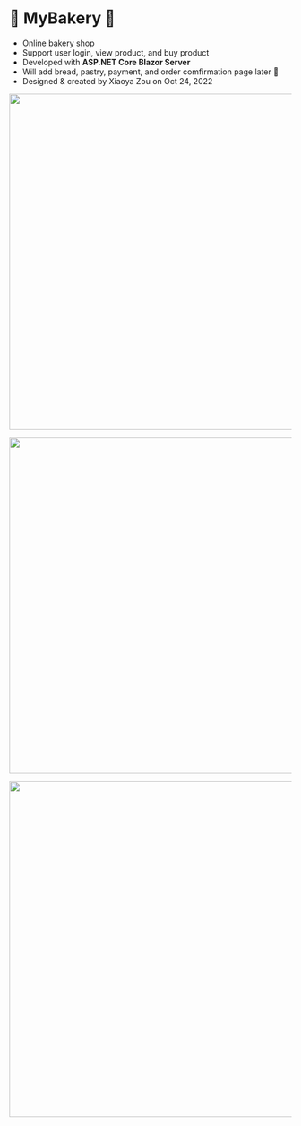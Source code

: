 # 🥯 MyBakery 🛒

- Online bakery shop
- Support user login, view product, and buy product
- Developed with <b>ASP.NET Core Blazor Server</b>
- Will add bread, pastry, payment, and order comfirmation page later 🚧
- Designed & created by Xiaoya Zou on Oct 24, 2022

<p><img width="600" src="https://user-images.githubusercontent.com/84748829/197943111-01a94e6a-9cca-4a3a-8456-39a1fe432ae6.JPG"></p>
<p><img width="600" src="https://user-images.githubusercontent.com/84748829/197943404-2ea8ff01-3106-4ae7-9c3b-65f587054b8e.JPG"></p>
<p><img width="600" src="https://user-images.githubusercontent.com/84748829/197943436-eb56ba34-4a9e-4623-a87b-665d46e25890.JPG"></p>

